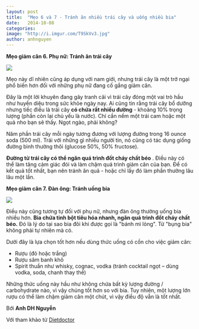 ```yaml
---
layout: post
title:  "Mẹo 6 và 7 - Tránh ăn nhiều trái cây và uống nhiều bia"
date:   2014-10-08
categories: 
image: "http://i.imgur.com/T9SkVv3.jpg"
author: anhnguyen
---
```


**Mẹo giảm cân 6. Phụ nữ: Tránh ăn trái cây**

![](http://i.imgur.com/qOq22rj.jpg)

Mẹo này dĩ nhiên cũng áp dụng với nam giới, nhưng trái cây là một trở ngại phổ biến hơn đối với những phụ nữ đang cố gắng giảm cân.

Đây là một lời khuyên đang gây tranh cãi vì trái cây đóng một vai trò hầu như huyền diệu trong sức khỏe ngày nay. Ai cũng tin rằng trái cây bổ dưỡng nhưng tiếc điều là trái cây **có chứa rất nhiều đường** - khoảng 10% trọng lượng (phần còn lại chủ yếu là nước). Chỉ cần nếm một trái cam hoặc một quả nho bạn sẽ thấy. Ngọt ngào, phải không?

Năm phần trái cây mỗi ngày tương đương với lượng đường trong 16 ounce soda (500 ml). Trái với những gì nhiều người tin, nó cũng có tác dụng giống đường bình thường thôi (glucose 50%, 50% fructose).

**Đường từ trái cây có thể ngăn quá trình đốt cháy chất béo** . Điều này có thể làm tăng cảm giác đói và làm chậm quá trình giảm cân của bạn. Để có kết quả tốt nhất, bạn nên tránh ăn quả - hoặc chỉ lấy đó làm phần thưởng lâu lâu một lần.

**Mẹo giảm cân 7. Đàn ông: Tránh uống bia**

![](http://i.imgur.com/YTJRSIC.jpg)

Điều này cũng tương tự đối với phụ nữ, nhưng đàn ông thường uống bia nhiều hơn. **Bia chứa tinh bột tiêu hóa nhanh, ngăn quá trình đốt cháy chất béo.** Đó là lý do tại sao bia đôi khi được gọi là "bánh mì lỏng". Từ "bụng bia" không phải tự nhiên mà có.

Dưới đây là lựa chọn tốt hơn nếu dùng thức uống có cồn cho việc giảm cân:

- Rượu (đỏ hoặc trắng) 
- Rượu sâm banh khô 
- Spirit thuần như whisky, cognac, vodka (tránh cocktail ngọt – dùng vodka, soda, chanh thay thế) 

Những thức uống này hầu như không chứa bất kỳ lượng đường / carbohydrate nào, vì vậy chúng tốt hơn so với bia. Tuy nhiên, một lượng lớn rượu có thể làm chậm giảm cân một chút, vì vậy điều độ vẫn là tốt nhất.

Bới **Anh DH Nguyễn**

Với tham khảo từ [Dietdoctor](http://www.dietdoctor.com/how-to-lose-weight)

